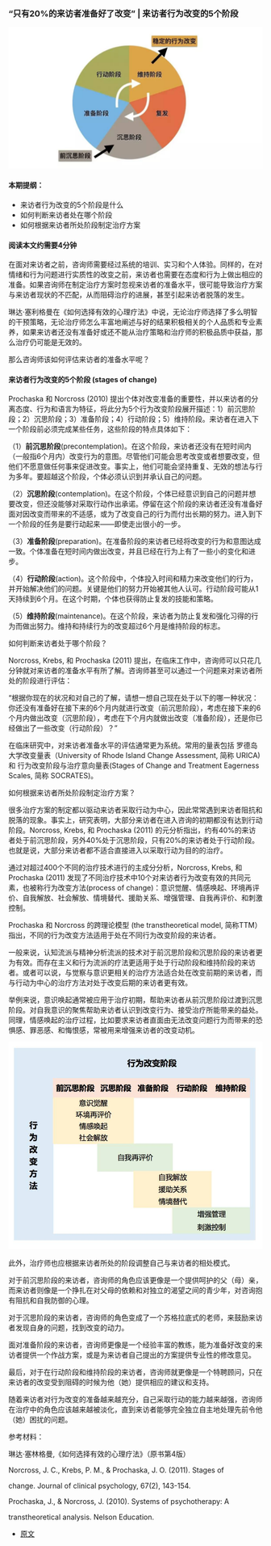 ### “只有20%的来访者准备好了改变” | 来访者行为改变的5个阶段  

![image](img\346fc.jpeg)  


#### 本期提纲：

- 来访者行为改变的5个阶段是什么
- 如何判断来访者处在哪个阶段  
- 如何根据来访者所处阶段制定治疗方案

#### 阅读本文约需要4分钟  

在面对来访者之前，咨询师需要经过系统的培训、实习和个人体验。同样的，在对情绪和行为问题进行实质性的改变之前，来访者也需要在态度和行为上做出相应的准备。如果咨询师在制定治疗方案时忽视来访者的准备水平，很可能导致治疗方案与来访者现状的不匹配，从而阻碍治疗的进展，甚至引起来访者脱落的发生。

琳达·塞利格曼在《如何选择有效的心理疗法》中说，无论治疗师选择了多么明智的干预策略，无论治疗师怎么丰富地阐述与好的结果积极相关的个人品质和专业素养，如果来访者还没有准备好或还不能从治疗策略和治疗师的积极品质中获益，那么治疗仍可能是无效的。

那么咨询师该如何评估来访者的准备水平呢？  


#### 来访者行为改变的5个阶段 (stages of change)

Prochaska 和 Norcross (2010) 提出个体对改变准备的重要性，并以来访者的分离态度、行为和语言为特征，将此分为5个行为改变阶段展开描述：1）前沉思阶段；2）沉思阶段；3）准备阶段；4）行动阶段；5）维持阶段。来访者在进入下一个阶段前必须完成某些任务，这些阶段的特点具体如下：

（1）**前沉思阶段**(precontemplation)。在这个阶段，来访者还没有在短时间内（一般指6个月内）改变行为的意图。尽管他们可能会思考改变或者想要改变，但他们不愿意做任何事来促进改变。事实上，他们可能会坚持重复、无效的想法与行为多年。要超越这个阶段，个体必须认识到并承认自己的问题。

（2）**沉思阶段**(contemplation)。在这个阶段，个体已经意识到自己的问题并想要改变，但还没能够对采取行动作出承诺。停留在这个阶段的来访者还没有准备好面对因改变而带来的不适感，或为了改变自己的行为而付出长期的努力。进入到下一个阶段的任务是要行动起来——即使走出很小的一步。

（3）**准备阶段**(preparation)。在准备阶段的来访者已经将改变的行为和意图达成一致。个体准备在短时间内做出改变，并且已经在行为上有了一些小的变化和进步。

（4）**行动阶段**(action)。这个阶段中，个体投入时间和精力来改变他们的行为，并开始解决他们的问题。关键是他们的努力开始被其他人认可。行动阶段可能从1天持续到6个月。在这个时期，个体也获得防止复发的技能和策略。

（5）**维持阶段**(maintenance)。在这个阶段，来访者为防止复发和强化习得的行为而做出努力。维持和持续行为的改变超过6个月是维持阶段的标志。

如何判断来访者处于哪个阶段？

Norcross, Krebs, 和 Prochaska (2011) 提出，在临床工作中，咨询师可以只花几分钟就对来访者的准备水平有所了解。咨询师甚至可以通过一个问题来对来访者所处的阶段进行评估：

“根据你现在的状况和对自己的了解，请想一想自己现在处于以下的哪一种状况：你还没有准备好在接下来的6个月内就进行改变（前沉思阶段），考虑在接下来的6个月内做出改变（沉思阶段），考虑在下个月内就做出改变（准备阶段），还是你已经做出了一些改变（行动阶段）？”

在临床研究中，对来访者准备水平的评估通常更为系统。常用的量表包括 罗德岛大学改变量表（University of Rhode Island Change Assessment, 简称 URICA) 和 行为改变阶段与治疗意向量表(Stages of Change and Treatment Eagerness Scales, 简称 SOCRATES)。

如何根据来访者所处阶段制定治疗方案？

很多治疗方案的制定都以驱动来访者采取行动为中心，因此常常遇到来访者阻抗和脱落的现象。事实上，研究表明，大部分来访者在进入咨询的初期都没有达到行动阶段。Norcross, Krebs, 和 Prochaska (2011) 的元分析指出，约有40%的来访者处于前沉思阶段，另外40%处于沉思阶段，只有20%的来访者处于行动阶段。也就是说，大部分来访者都不适合直接进入以采取行动为目的的治疗。

通过对超过400个不同的治疗技术进行的主成分分析，Norcross, Krebs, 和 Prochaska (2011) 发现了不同治疗技术中10个对来访者行为改变有效的共同元素，也被称行为改变方法(process of change)：意识觉醒、情感唤起、环境再评价、自我解放、社会解放、情境替代、援助关系、增强管理、自我再评价、和刺激控制。

Prochaska 和 Norcross 的跨理论模型 (the transtheoretical model, 简称TTM）指出，不同的行为改变方法适用于处在不同行为改变阶段的来访者。

一般来说，认知流派与精神分析流派的技术对于前沉思阶段和沉思阶段的来访者更为有效。而存在主义和行为流派的疗法更适用于处于行动阶段和维持阶段的来访者。或者可以说，与觉察与意识更相关的治疗方法适合处在改变前期的来访者，而与行动为中心的治疗方法对处于改变后期的来访者更有效。

举例来说，意识唤起通常被应用于治疗初期，帮助来访者从前沉思阶段过渡到沉思阶段。对自我意识的聚焦帮助来访者认识到改变行为、接受治疗所能带来的益处。同理，情感唤起的治疗过程，比如要求来访者直面由无法改变问题行为而带来的恐惧感、罪恶感、和悔恨感，常被用来增强来访者的改变动机。


![image](img\72cd.jpeg)  

此外，治疗师也应根据来访者所处的阶段调整自己与来访者的相处模式。

对于前沉思阶段的来访者，咨询师的角色应该更像是一个提供呵护的父（母）亲，而来访者则像是一个挣扎在对父母的依赖和对独立的渴望之间的青少年，对咨询抱有阻抗和自我防御的心理。

对于沉思阶段的来访者，咨询师的角色变成了一个苏格拉底式的老师，来鼓励来访者发现自身的问题，找到改变的动力。

面对准备阶段的来访者，咨询师更像是一个经验丰富的教练，能为准备好改变的来访者提供一个作战方案，或是为来访者自己提出的方案提供专业性的修改意见。

最后，对于在行动阶段和维持阶段的来访者，咨询师就更像是一个特聘顾问，只在来访者的改变受到阻碍的时候为他（她）提供相应的建议和支持。

随着来访者对行为改变的准备越来越充分，自己采取行动的能力越来越强，咨询师在治疗中的角色应该越来越被淡化，直到来访者能够完全独立自主地处理先前令他（她）困扰的问题。

参考材料：

琳达·塞林格曼,《如何选择有效的心理疗法》（原书第4版）

Norcross, J. C., Krebs, P. M., & Prochaska, J. O. (2011). Stages of

change. Journal of clinical psychology, 67(2), 143-154.

Prochaska, J., & Norcross, J. (2010). Systems of psychotherapy: A

transtheoretical analysis. Nelson Education.


- <a href="http://www.sohu.com/a/128854021_651254" type="text/html" target="_blank">原文</a>  